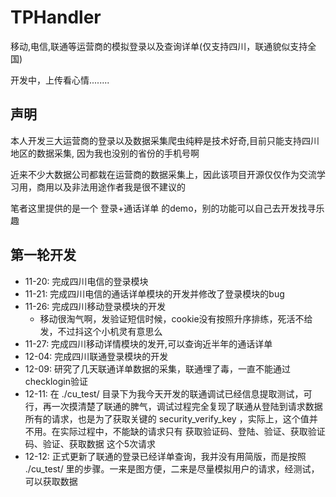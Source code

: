 # TPHandler

移动,电信,联通等运营商的模拟登录以及查询详单(仅支持四川，联通貌似支持全国)

开发中，上传看心情........

## 声明

本人开发三大运营商的登录以及数据采集爬虫纯粹是技术好奇,目前只能支持四川地区的数据采集, 因为我也没别的省份的手机号啊

近来不少大数据公司都栽在运营商的数据采集上，因此该项目开源仅仅作为交流学习用，商用以及非法用途作者我是很不建议的

笔者这里提供的是一个 登录+通话详单 的demo，别的功能可以自己去开发找寻乐趣


## 第一轮开发

- 11-20: 完成四川电信的登录模块
- 11-21: 完成四川电信的通话详单模块的开发并修改了登录模块的bug
- 11-26: 完成四川移动登录模块的开发
    - 移动很淘气啊，发验证短信时候，cookie没有按照升序排练，死活不给发，不过抖这个小机灵有意思么
- 11-27: 完成四川移动详情模块的发开,可以查询近半年的通话详单
- 12-04: 完成四川联通登录模块的开发
- 12-09: 研究了几天联通详单数据的采集，联通埋了毒，一直不能通过 checklogin验证
- 12-11: 在 ./cu_test/ 目录下为我今天开发的联通调试已经信息提取测试，可行，再一次摸清楚了联通的脾气，调试过程完全复现了联通从登陆到请求数据所有的请求，也是为了获取关键的 security_verify_key ，实际上，这个值并不用。在实际过程中，不能缺的请求只有 获取验证码、登陆、验证、获取验证码、验证、获取数据 这个5次请求
- 12-12: 正式更新了联通的登录已经详单查询，我并没有用简版，而是按照 ./cu_test/ 里的步骤。一来是图方便，二来是尽量模拟用户的请求，经测试，可以获取数据
